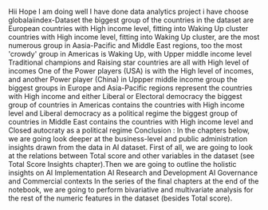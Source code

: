 Hii
Hope I am doing well
I have done data analytics project i have choose globalaiindex-Dataset
the biggest group of the countries in the dataset are European countries with High income level,
fitting into Waking Up cluster countries with High income level, fitting into Waking Up cluster,
are the most numerous group in Aasia-Pacific and Middle East regions, too the most 'crowdy'
group in Americas is Waking Up, with Upper middle income level Traditional champions and
Raising star countries are all with High level of incomes One of the Power players (USA) is with
the High level of incomes, and another Power player (China) in Uppper middle income group the
biggest groups in Europe and Asia-Pacific regions represent the countries with High income and
either Liberal or Electoral democracy the biggest group of countries in Americas contains the
countries with High income level and Liberal democracy as a political regime the biggest group
of countries in Middle East contains the countries with High income level and Closed autocraty
as a political regime
Conclusion : In the chapters below, we are going look deeper at the business-level and public
administration insights drawn from the data in AI dataset.
First of all, we are going to look at the relations between Total score and other variables in the
dataset (see Total Score Insights chapter).Then we are going to outline the holistic insights on
AI Implementation AI Research and Development AI Governance and Commercial contexts In
the series of the final chapters at the end of the notebook, we are going to perform bivariative
and multivariate analysis for the rest of the numeric features in the dataset (besides Total score).
